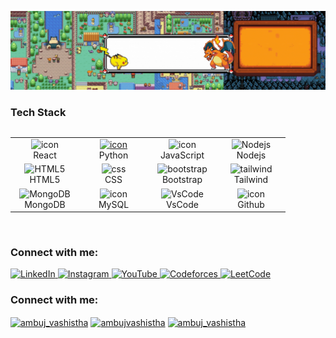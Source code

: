 <!--<h2 align="left">Ambuj Vashistha</h2> -->

![Profile Banner](https://github.com/ambujvashistha/ambujvashistha/blob/main/assets/Github%20Profile%20Pokemon.gif)



<!-- <h3 align="center">A passionate frontend developer from India</h3> -->




<h3 align="left">Tech Stack</h3>
<div style="display: flex; align-items: flex-start; align: center">
<table align="left">
  <tr>
    <td align="center" width="96">
        <img src="https://techstack-generator.vercel.app/react-icon.svg" alt="icon" width="65" height="65" />
      <br>React
    </td>
    <td align="center" width="96">
      <a href="#macropower-tech">
        <img src="https://techstack-generator.vercel.app/python-icon.svg" alt="icon" width="65" height="65" />
      </a>
      <br>Python
    </td>
    <td align="center" width="96">
        <img src="https://techstack-generator.vercel.app/js-icon.svg" alt="icon" width="65" height="65" />
      <br>JavaScript
    </td>
     <td align="center" width="96">
        <img src="https://skillicons.dev/icons?i=nodejs" width="48" height="48" alt="Nodejs" />
      <br>Nodejs
      </td>
  </tr>
  <tr>
    <td align="center"  width="96">
        <img src="https://skillicons.dev/icons?i=html" width="48" height="48" alt="HTML5" />
      <br>HTML5
    </td>
    <td align="center" width="96">
        <img src="https://skillicons.dev/icons?i=css" width="48" height="48" alt="css" />
      <br>CSS
    </td>
    <td align="center"  width="96">
        <img src="https://skillicons.dev/icons?i=bootstrap" width="48" height="48" alt="bootstrap" />
      <br>Bootstrap
    </td>
    <td align="center" width="96">
        <img src="https://skillicons.dev/icons?i=tailwind" width="48" height="48" alt="tailwind" />
      <br>Tailwind
    </td>
    </tr>
 <tr>
      <td align="center" width="96">
        <img src="https://skillicons.dev/icons?i=mongodb" width="48" height="48" alt="MongoDB" />
      <br>MongoDB
    </td>
    
<td align="center" width="96">
        <img src="https://techstack-generator.vercel.app/mysql-icon.svg" alt="icon" width="65" height="65" />
      <br>MySQL
    </td>
            <td align="center" width="96">
        <img src="https://skillicons.dev/icons?i=vscode" width="48" height="48" alt="VsCode" />
      <br>VsCode
    </td>
    <td align="center" width="96">
        <img src="https://techstack-generator.vercel.app/github-icon.svg" alt="icon" width="65" height="65" />
      <br>Github
    </td>
     

 </tr>
</table>
</div>
<br clear="both"/>

<h3 align="left">Connect with me:</h3>
<p align="left">
  <a href="https://linkedin.com/in/ambuj-vashistha" target="_blank">
    <img src="https://skillicons.dev/icons?i=linkedin" width="40" height="40" alt="LinkedIn" />
  </a>
  <a href="https://instagram.com/ambuj_vashistha" target="_blank">
    <img src="https://skillicons.dev/icons?i=instagram" width="40" height="40" alt="Instagram" />
  </a>
  <a href="https://www.youtube.com/@ambujvashistha" target="_blank">
    <img src="https://skillicons.dev/icons?i=youtube" width="40" height="40" alt="YouTube" />
  </a>
  <a href="https://codeforces.com/profile/ambuj_vashistha" target="_blank">
    <img src="https://skillicons.dev/icons?i=codeforces" width="40" height="40" alt="Codeforces" />
  </a>
  <a href="https://leetcode.com/ambuj_vashistha" target="_blank">
    <img src="https://skillicons.dev/icons?i=leetcode" width="40" height="40" alt="LeetCode" />
  </a>
</p>


<h3 align="left">Connect with me:</h3>
<p align="left">
<a href="https://instagram.com/ambuj_vashistha" target="blank"><img align="center" src="https://raw.githubusercontent.com/rahuldkjain/github-profile-readme-generator/master/src/images/icons/Social/instagram.svg" alt="ambuj_vashistha" height="30" width="40" /></a>
<a href="https://www.youtube.com/@ambujvashistha" target="blank"><img align="center" src="https://raw.githubusercontent.com/rahuldkjain/github-profile-readme-generator/master/src/images/icons/Social/youtube.svg" alt="ambujvashistha" height="30" width="40" /></a>
<a href="https://codeforces.com/profile/ambuj_vashistha" target="blank"><img align="center" src="https://raw.githubusercontent.com/rahuldkjain/github-profile-readme-generator/master/src/images/icons/Social/codeforces.svg" alt="ambuj_vashistha" height="30" width="40" /></a>
</p>


